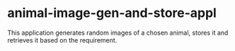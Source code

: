 # animal-image-gen-and-store-appl
This application generates random images of a chosen animal, stores it and retrieves it based on the requirement.
